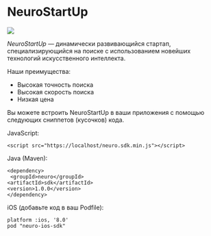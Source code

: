 # NeuroStartUp

![](logo.png)

*NeuroStartUp* — динамически развивающийся стартап, специализирующийся на поиске с использованием новейших технологий искусственного интеллекта.

Наши преимущества:
* Высокая точность поиска
* Высокая скорость поиска
* Низкая цена

Вы можете встроить NeuroStartUp в ваши приложения с помощью следующих сниппетов (кусочков) кода.

JavaScript:

    <script src="https://localhost/neuro.sdk.min.js"></script>
Java (Maven):

    <dependency>
     <groupId>neuro</groupId>
    <artifactId>sdk</artifactId>
    <version>1.0.0</version>
    </dependency>

iOS (добавьте код в ваш Podfile):

    platform :ios, '8.0'
    pod "neuro-ios-sdk"